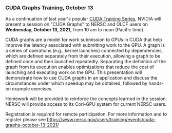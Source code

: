 ### CUDA Graphs Training, October 13

As a continuation of last year's popular 
[CUDA Training Series](https://www.olcf.ornl.gov/cuda-training-series/),
NVIDIA will present a session on "CUDA Graphs" to NERSC and
OLCF users on **Wednesday, October 13, 2021,** from 10 am to noon (Pacific 
time).

CUDA graphs are a model for work submission to GPUs in CUDA that help improve
the latency associated with submitting work to the GPU. A graph is a series of
operations (e.g., kernel launches) connected by dependencies, which are
defined separately from their execution, allowing a graph to be defined once
and then launched repeatedly. Separating the definition of the graph from its
execution enables optimizations that reduce the cost of launching and executing
work on the GPU. This presentation will demonstrate how to use CUDA graphs in an
application and discuss the circumstances under which speedup may be obtained,
followed by hands-on example exercises.

Homework will be provided to reinforce the concepts learned in the session.
NERSC will provide access to its Cori-GPU system for current NERSC
users.

Registration is required for remote participation. For more information and to
register please see 
<https://www.nersc.gov/users/training/events/cuda-graphs-october-13-2021/>
